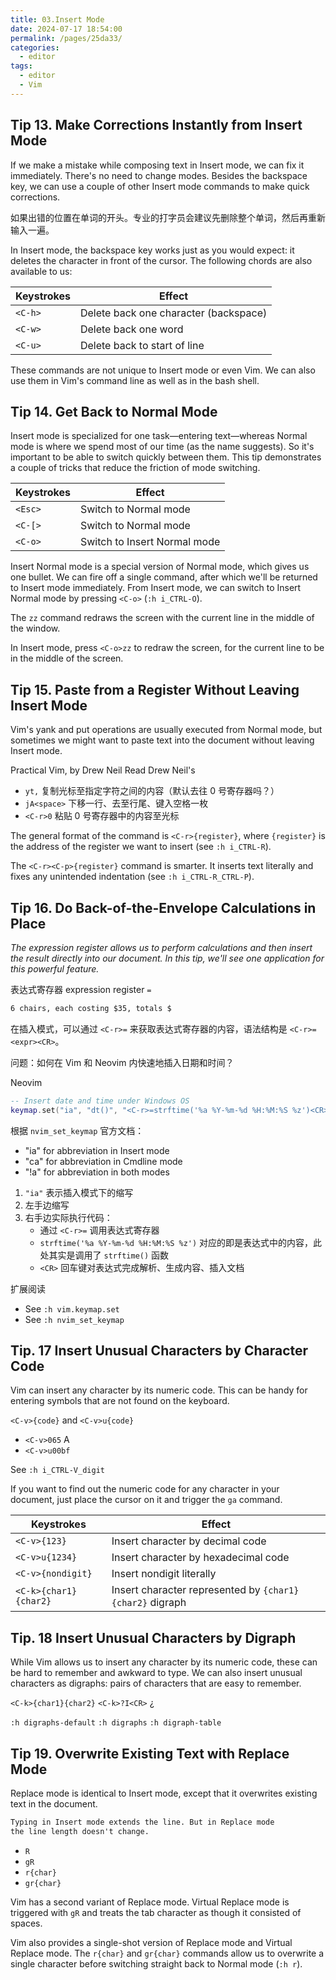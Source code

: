 ```yaml
---
title: 03.Insert Mode
date: 2024-07-17 18:54:00
permalink: /pages/25da33/
categories: 
  - editor
tags: 
  - editor
  - Vim
---
```


## Tip 13. Make Corrections Instantly from Insert Mode

If we make a mistake while composing text in Insert mode, we can fix it immediately. There's no need to change modes. Besides the backspace key, we can use a couple of other Insert mode commands to make quick corrections.

如果出错的位置在单词的开头。专业的打字员会建议先删除整个单词，然后再重新输入一遍。

In Insert mode, the backspace key works just as you would expect: it deletes the character in front of the cursor. The following chords are also available to us:

| Keystrokes | Effect                                |
| ---------- | ------------------------------------- |
| `<C-h>`    | Delete back one character (backspace) |
| `<C-w>`    | Delete back one word                  |
| `<C-u>`    | Delete back to start of line          |

These commands are not unique to Insert mode or even Vim. We can also use them in Vim's command line as well as in the bash shell.

## Tip 14. Get Back to Normal Mode

Insert mode is specialized for one task—entering text—whereas Normal mode is where we spend most of our time (as the name suggests). So it's important to be able to switch quickly between them. This tip demonstrates a couple of tricks that reduce the friction of mode switching.

| Keystrokes | Effect                       |
| ---------- | ---------------------------- |
| `<Esc>`    | Switch to Normal mode        |
| `<C-[>`    | Switch to Normal mode        |
| `<C-o>`    | Switch to Insert Normal mode |

Insert Normal mode is a special version of Normal mode, which gives us one bullet. We can fire off a single command, after which we'll be returned to Insert mode immediately. From Insert mode, we can switch to Insert Normal mode by pressing `<C-o>` (`:h i_CTRL-O`).

The `zz` command redraws the screen with the current line in the middle of the window.

In Insert mode, press `<C-o>zz` to redraw the screen, for the current line to be in the middle of the screen.

## Tip 15. Paste from a Register Without Leaving Insert Mode

Vim's yank and put operations are usually executed from Normal mode, but sometimes we might want to paste text into the document without leaving Insert mode.

Practical Vim, by Drew Neil
Read Drew Neil's

- `yt,` 复制光标至指定字符之间的内容（默认去往 0 号寄存器吗？）
- `jA<space>` 下移一行、去至行尾、键入空格一枚
- `<C-r>0` 粘贴 0 号寄存器中的内容至光标

The general format of the command is `<C-r>{register}`, where `{register}` is the address of the register we want to insert (see `:h i_CTRL-R`).

The `<C-r><C-p>{register}` command is smarter. It inserts text literally and fixes any unintended indentation (see `:h i_CTRL-R_CTRL-P`).

## Tip 16. Do Back-of-the-Envelope Calculations in Place

_The expression register allows us to perform calculations and then insert the result directly into our document. In this tip, we'll see one application for this powerful feature._

表达式寄存器 expression register `=`

```md
6 chairs, each costing $35, totals $
```

在插入模式，可以通过 `<C-r>=` 来获取表达式寄存器的内容，语法结构是 `<C-r>=<expr><CR>`。

问题：如何在 Vim 和 Neovim 内快速地插入日期和时间？

Neovim

```lua
-- Insert date and time under Windows OS
keymap.set("ia", "dt()", "<C-r>=strftime('%a %Y-%m-%d %H:%M:%S %z')<CR>")
```

根据 `nvim_set_keymap` 官方文档：

- "ia" for abbreviation in Insert mode
- "ca" for abbreviation in Cmdline mode
- "!a" for abbreviation in both modes

1. `"ia"` 表示插入模式下的缩写
2. 左手边缩写
3. 右手边实际执行代码：
   - 通过 `<C-r>=` 调用表达式寄存器
   - `strftime('%a %Y-%m-%d %H:%M:%S %z')` 对应的即是表达式中的内容，此处其实是调用了 `strftime()` 函数
   - `<CR>` 回车键对表达式完成解析、生成内容、插入文档

扩展阅读

- See `:h vim.keymap.set`
- See `:h nvim_set_keymap`

## Tip. 17 Insert Unusual Characters by Character Code

Vim can insert any character by its numeric code. This can be handy for entering symbols that are not found on the keyboard.

`<C-v>{code}` and `<C-v>u{code}`

- `<C-v>065` A
- `<C-v>u00bf`

See `:h i_CTRL-V_digit`

If you want to find out the numeric code for any character in your document, just place the cursor on it and trigger the `ga` command.

| Keystrokes            | Effect                                                   |
| --------------------- | -------------------------------------------------------- |
| `<C-v>{123}`          | Insert character by decimal code                         |
| `<C-v>u{1234}`        | Insert character by hexadecimal code                     |
| `<C-v>{nondigit}`     | Insert nondigit literally                                |
| `<C-k>{char1}{char2}` | Insert character represented by `{char1}{char2}` digraph |

## Tip. 18 Insert Unusual Characters by Digraph

While Vim allows us to insert any character by its numeric code, these can be hard to remember and awkward to type. We can also insert unusual characters as digraphs: pairs of characters that are easy to remember.

`<C-k>{char1}{char2}`
`<C-k>?I<CR>` ¿

`:h digraphs-default`
`:h digraphs`
`:h digraph-table`

## Tip 19. Overwrite Existing Text with Replace Mode

Replace mode is identical to Insert mode, except that it overwrites existing text in the document.

```md
Typing in Insert mode extends the line. But in Replace mode
the line length doesn't change.
```

- `R`
- `gR`
- `r{char}`
- `gr{char}`

Vim has a second variant of Replace mode. Virtual Replace mode is triggered with `gR` and treats the tab character as though it consisted of spaces.

Vim also provides a single-shot version of Replace mode and Virtual Replace mode. The `r{char}` and `gr{char}` commands allow us to overwrite a single character before switching straight back to Normal mode (`:h r`).

